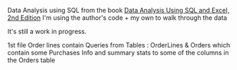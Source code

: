 Data Analysis using SQL from the book [Data Analysis Using SQL and Excel, 2nd Edition](https://www.wiley.com/en-us/Data+Analysis+Using+SQL+and+Excel,+2nd+Edition-p-9781119021438#downloads-section)
I'm using the author's code + my own to walk through the data 

It's still a work in progress.

1st file Order lines contain Queries from Tables : OrderLines & Orders which contain some Purchases Info and summary stats to some of the columns in the Orders table
